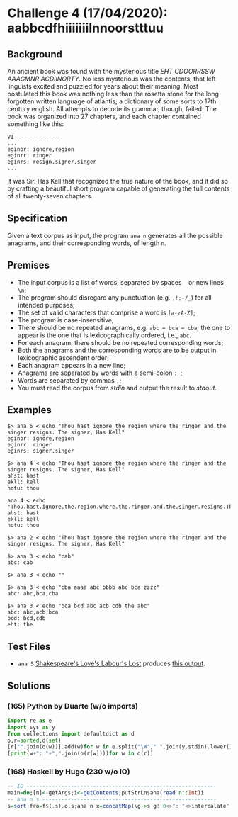 # Challenge 4 (17/04/2020): aabbcdfhiiiiiiilnnoorstttuu

## Background

An ancient book was found with the mysterious title _EHT CDOORRSSW AAAGMNR ACDIINORTY_. No less mysterious was the contents, that left linguists excited and puzzled for years about their meaning. Most postulated this book was nothing less than the rosetta stone for the long forgotten written language of atlantis; a dictionary of some sorts to 17th century english. All attempts to decode its grammar, though, failed. The book was organized into 27 chapters, and each chapter contained something like this:

```
VI --------------
...
eginor: ignore,region 
eginrr: ringer
eginrs: resign,signer,singer
...
```

It was Sir. Has Kell that recognized the true nature of the book, and it did so by crafting a beautiful short program capable of generating the full contents of all twenty-seven chapters.

## Specification

Given a text corpus as input, the program `ana n` generates all the possible anagrams, and their corresponding words, of length `n`. 

## Premises

- The input corpus is a list of words, separated by spaces ` ` or new lines `\n`;
- The program should disregard any punctuation (e.g. `,!;-/_`) for all intended purposes;
- The set of valid characters that comprise a word is `[a-zA-Z]`;
- The program is case-insensitive;
- There should be no repeated anagrams, e.g. `abc = bca = cba`; the one to appear is the one that is lexicographically ordered, i.e., `abc`.
- For each anagram, there should be no repeated corresponding words;
- Both the anagrams and the corresponding words are to be output in lexicographic ascendent order;
- Each anagram appears in a new line;
- Anagrams are separated by words with a semi-colon `: `;
- Words are separated by commas `,`; 
- You must read the corpus from _stdin_ and output the result to _stdout_.

## Examples

```
$> ana 6 < echo "Thou hast ignore the region where the ringer and the singer resigns. The signer, Has Kell"
eginor: ignore,region 
eginrr: ringer
eginrs: signer,singer
```

```
$> ana 4 < echo "Thou hast ignore the region where the ringer and the singer resigns. The signer, Has Kell"
ahst: hast
ekll: kell
hotu: thou
```

```
ana 4 < echo "Thou.hast.ignore.the.region.where.the.ringer.and.the.singer.resigns.The.signer,Has.Kell!"
ahst: hast
ekll: kell
hotu: thou
```

```
$> ana 2 < echo "Thou hast ignore the region where the ringer and the singer resigns. The signer, Has Kell"
```

```
$> ana 3 < echo "cab"
abc: cab
```

```
$> ana 3 < echo ""
```

```
$> ana 3 < echo "cba aaaa abc bbbb abc bca zzzz"
abc: abc,bca,cba
```

```
$> ana 3 < echo "bca bcd abc acb cdb the abc"
abc: abc,acb,bca
bcd: bcd,cdb
eht: the
```

## Test Files

* `ana 5` [Shakespeare's Love's Labour's Lost](data/day4/loves-labours-lost.in) produces [this output](data/day4/loves-labours-lost.ana5).

## Solutions

### (165) Python by Duarte (w/o imports)
```python
import re as e
import sys as y
from collections import defaultdict as d
o,r=sorted,d(set)
[r["".join(o(w))].add(w)for w in e.split("\W"," ".join(y.stdin).lower())if len(w)==int(y.argv[1])]
[print(w+": "+",".join(o(r[w])))for w in o(r)]
```

### (168) Haskell by Hugo (230 w/o IO)

```haskell
-- IO ------------------------------------------------------------
main=do;[n]<-getArgs;i<-getContents;putStrLn$ana(read n::Int)i
-- ana n s -------------------------------------------------------
s=sort;f#o=f$(.s).o.s;ana n x=concatMap(\g->s g!!0<>": "<>intercalate","(s g)<>"\n")$groupBy#(==)$sortBy#compare$nub[e|e<-wordsBy(not.isLetter)$toLower<$>x,n==length e]
```
